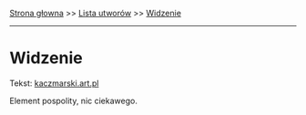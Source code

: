 [Strona głowna](../index.md) >> [Lista utworów](../list.md) >> [Widzenie](633.md)

---

# Widzenie

Tekst: [kaczmarski.art.pl](https://www.kaczmarski.art.pl/tworczosc/wiersze/widzenie/)

Element pospolity, nic ciekawego.